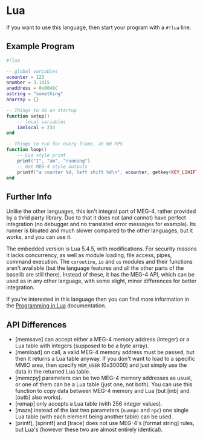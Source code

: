 Lua
===

If you want to use this language, then start your program with a `#!lua` line.

<h2 ex_lua>Example Program</h2>

```lua
#!lua

-- global variables
acounter = 123
anumber = 3.1415
anaddress = 0x0048C
astring = "something"
anarray = {}

-- Things to do on startup
function setup()
    -- local variables
    iamlocal = 234
end

-- Things to run for every frame, at 60 FPS
function loop()
    -- Lua style print
    print("I", "am", "running")
    -- Get MEG-4 style outputs
    printf("a counter %d, left shift %d\n", acounter, getkey(KEY_LSHIFT))
end
```

Further Info
------------

Unlike the other languages, this isn't integral part of MEG-4, rather provided by a thrid party library. Due to that it does
not (and cannot) have perfect integration (no debugger and no translated error messages for example). Its runner is bloated
and much slower compared to the other languages, but it works, and you can use it.

The embedded version is Lua 5.4.5, with modifications. For security reasons it lacks concurrency, as well as module loading, file
access, pipes, command execution. The `coroutine`, `io` and `os` modules and their functions aren't available (but the language
features and all the other parts of the baselib are still there). Instead of these, it has the MEG-4 API, which can be used as in
any other language, with some slight, minor differences for better integration.

If you're interested in this language then you can find more information in the [Programming in Lua](https://www.lua.org/pil)
documentation.

API Differences
---------------

- [memsave] can accept either a MEG-4 memory address (integer) or a Lua table with integers (supposed to be a byte array).
- [memload] on call, a valid MEG-4 memory address must be passed, but then it returns a Lua table anyway. If you don't want to
    load to a specific MMIO area, then specify `MEM_USER` (0x30000) and just simply use the data in the returned Lua table.
- [memcpy] parameters can be two MEG-4 memory addresses as usual, or one of them can be a Lua table (just one, not both). You
    can use this function to copy data between MEG-4 memory and Lua (but [inb] and [outb] also works).
- [remap] only accepts a Lua table (with 256 integer values).
- [maze] instead of the last two parameters (`numnpc` and `npc`) one single Lua table (with each element being another table) can be used.
- [printf], [sprintf] and [trace] does not use MEG-4's [format string] rules, but Lua's (however these two are almost entirely identical).
